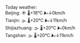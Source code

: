 Today weather:  
Beijing: ☀️ 🌡️+18°C 🌬️↓0km/h  
Tianjin: 🌫  🌡️+20°C 🌬️↓11km/h  
Shijiazhuang: 🌫  🌡️+20°C 🌬️0km/h  
Tangshan: 🌫  🌡️+20°C 🌬️↓11km/h  
